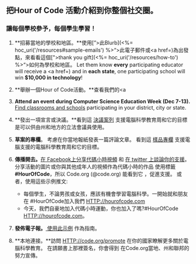 

## 把Hour of Code 活動介紹到你整個社交圈。

### 讓每個學校參予，每個學生學習！

  1. **招募當地的學校和地區。**使用[”>此Blurb](<%= hoc_uri('/resources#sample-emails') %>“>此電子郵件</a>或<a href=)為出發點，來看看這個[">thank you gift](<%= hoc_uri('/resources/how-to') %>“>如何</a>為學校和地區。 Let them know <strong>every</strong> participating educator will receive a <a href=) and in **each state**, one participating school will win **$10,000 in technology**!

  2. **舉辦一個Hour of Code活動。**查看我們的<a

  3. **Attend an event during Computer Science Education Week (Dec 7-13).** [Find classrooms and schools](<%= hoc_uri('/events') %>) participating in your district, city or state.

  4. **發出一項宣言或決議。**看到這 [ 決議案列](<%= hoc_uri('resources/proclamation') %>) 支援電腦科學教育周和它的目標是可以供由州和地方的立法會議員使用。

  5. **草案的專欄**。 考慮在你當地報紙發表一篇評論文章。 看到這 [ 樣品專欄](<%= hoc_uri('/resources/op-ed') %>) 支援電腦支援的電腦科學教育周和它的目標。

  6. **傳播開去。**[在 Facebook上分享代碼小時視頻](https://www.facebook.com/sharer/sharer.php?u=http%3A%2F%2Fhourofcode.com%2Fus) 和 [在 twitter 上談論你的支援](https://twitter.com/intent/tweet?url=http%3A%2F%2Fhourofcode.com&text=I%27m%20participating%20in%20this%20year%27s%20%23HourOfCode%2C%20are%20you%3F%20%40codeorg&original_referer=https%3A%2F%2Fwww.google.com%2Furl%3Fq%3Dhttps%253A%252F%252Ftwitter.com%252Fshare%253Fhashtags%253D%2526amp%253Brelated%253Dcodeorg%2526amp%253Btext%253DI%252527m%252Bparticipating%252Bin%252Bthis%252Byear%252527s%252B%252523HourOfCode%25252C%252Bare%252Byou%25253F%252B%252540codeorg%2526amp%253Burl%253Dhttp%25253A%25252F%25252Fhourofcode.com%26sa%3DD%26sntz%3D1%26usg%3DAFQjCNE1GLTUbKZfMlEh9Aj5w0iswz6PYQ&related=codeorg&hashtags=)。 分享活動的圖片或你與其他成年人的視頻作為代碼小時的作品 使用標籤 **#HourOfCode**，所以 Code.org (@code.org) 能看到它 ，促進支援。 或者，使用這些示例推文:
    
      * 每個學生，不論男孩或女孩，應該有機會學習電腦科學。一開始就和朋友在 #HourOfCode加入我們 [HTTP://hourofcode.com](http://hourofcode.com)
      * 今天，我們自豪地加入代碼小時運動，你也加入了嗎?#HourOfCode [HTTP://hourofcode.com](http://hourofcode.com)。   
          
        

  7. **發佈電子報。**[ 使用此示例](<%= hoc_uri('/resources/official-press-release') %>) 作為指南。

  8. **本地連接。**訪問 [HTTP://code.org/promote](http://code.org/promote) 在你的國家瞭解更多關於電腦科學教育。 在請願書上那裡簽名，你會得到 在Code.org當地、州和聯邦的努力宣傳。